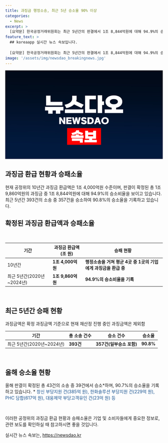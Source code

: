 ```yaml
---
title: 과징금 행정소송, 최근 5년 승소율 90% 이상
categories:
  - News
excerpt: >
  [요약문] 한국공정거래위원회는 최근 5년간의 판결에서 1조 8,844억원에 대해 94.9%의 승소를 거둬내며 과징금 환급 현황을 설명했다. 또한 올해 43건의 소송 중 39건에서 승소함으로써 90.7%의 승소율을 기록했다. 이에 대한 관련 보도의 참고를 요청하고 있다.
feature_text: >
  ## koreaapp 실시간 뉴스 속보입니다.

  [요약문] 한국공정거래위원회는 최근 5년간의 판결에서 1조 8,844억원에 대해 94.9%의 승소를 거둬내며 과징금 환급 현황을 설명했다. 또한 올해 43건의 소송 중 39건에서 승소함으로써 90.7%의 승소율을 기록했다. 이에 대한 관련 보도의 참고를 요청하고 있다.
image: '/assets/img/newsdao_breakingnews.jpg'
---
```


<p><img src="/assets/img/newsdao_breakingnews.jpg" alt="koreaapp 속보" /></p>

<h2 data-ke-size="size26">과징금 환급 현황과 승패소율</h2>

<p>현재 공정위의 10년간 과징금 환급액은 1조 4,000억원 수준이며, 판결이 확정된 총 1조 9,860억원의 과징금 중 1조 8,844억원에 대해 94.9%의 승소비율을 보이고 있습니다. 최근 5년간 393건의 소송 중 357건을 승소하여 90.8%의 승소율을 기록하고 있습니다.</p>

<h2 data-ke-size="size26">확정된 과징금 환급액과 승패소율</h2>

<p data-ke-size="size16">&#8203;</p>

<table>
    <thead>
        <tr>
            <th>기간</th>
            <th>과징금 환급액(조 원)</th>
            <th>승패 현황</th>
        </tr>
    </thead>
    <tbody>
        <tr>
            <td>10년간</td>
            <td><b>1조 4,000억원</b></td>
            <td><b>행정소송을 거쳐 평균 4곳 중 1곳의 기업에게 과징금을 환급 중</b></td>
        </tr>
        <tr>
            <td>최근 5년간(2020년~2024년)</td>
            <td><b>1조 9,860억원</b></td>
            <td><b>94.9%의 승소비율을 기록</b></td>
        </tr>
    </tbody>
</table>

<p data-ke-size="size16">&nbsp;</p>

<h2>최근 5년간 승패 현황</h2>

<p data-ke-size="size16">과징금액은 확정 과징금액 기준으로 현재 재산정 진행 중인 과징금액은 제외함</p>

<table>
    <thead>
        <tr>
            <th>기간</th>
            <th>총 소송 건수</th>
            <th>승소 건수</th>
            <th>승소율</th>
        </tr>
    </thead>
    <tbody>
        <tr>
            <td>최근 5년간(2020년~2024년)</td>
            <td><b>393건</b></td>
            <td><b>357건(일부승소 포함)</b></td>
            <td><b>90.8%</b></td>
        </tr>
    </tbody>
</table>

<p data-ke-size="size16">&nbsp;</p>

<h2>올해 승소율 현황</h2>

<p>올해 판결이 확정된 총 43건의 소송 중 39건에서 승소*하며, 90.7%의 승소율을 기록하고 있습니다.
* <span style="color: #1a5490;">창신 부당지원 건(385억 원), 한화솔루션 부당지원 건(229억 원), PHC 담합(617억 원), 대웅제약 부당고객유인 건(23억 원) 등</span></p>

<p data-ke-size="size16">&nbsp;</p>

<p>이러한 공정위의 과징금 환급 현황과 승패소율은 기업 및 소비자들에게 중요한 정보로, 관련 보도를 확인하실 때 참고하시면 좋을 것입니다.</p>
실시간 뉴스 속보는, <a href="https://newsdao.kr" rel="dofollow">https://newsdao.kr</a>


